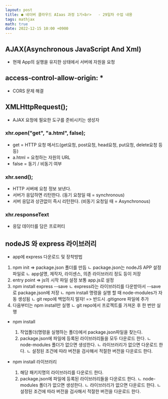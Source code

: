 ```yaml
---
layout: post
title: ● 네이버 클라우드 AIaas 과정 1기<br>   - 29일차 수업 내용
tags: mathjax
math: true
date: 2022-12-15 10:00 +0900
---
```


## AJAX(Asynchronous JavaScript And Xml)

- 현재 App의 실행을 유지한 상태에서 서버에 자원을 요청

## access-control-allow-origin: *

- CORS 문제 해결

## XMLHttpRequest();

- AJAX 요청에 필요한 도구를 준비시키는 생성자

### xhr.open("get", "a.html", false);

- get = HTTP 요청 메서드(get요청, post요청, head요청, put요청, delete요청 등등)
- a.html = 요청하는 자원의 URL
- false = 동기 / 비동기 여부

### xhr.send();

- HTTP 서버에 요청 정보 보낸다.
- 서버가 응답하면 리턴한다. (동기 요청일 때 = synchronous)
- 서버 응답과 상관없이 즉시 리턴한다. (비동기 요청일 때 = Asynchronous)

### xhr.responseText

- 응답 데이터를 담은 프로퍼티

## nodeJS 와 express 라이브러리

- app에 express 다운로드 및 장착방법

1. npm init => package.json 폴더를 만듬
  ㄴ package.json는 nodeJS APP 설정파일로
  ㄴ app설명, 제작자, 라이센스, 의존 라이브러리 정도 등이 저장
2. entry point => js의 시작 파일 설정 보통 app.js로 설정
3. npm install express --save
  ㄴ express라는 라이브러리를 다운받아서 --save로 package.json에 저장
  ㄴ npm install 명령을 실행 할 때 node-modules가 자동 생성됨
    ㄴ git repo에 백업하지 말자! => 반드시 .gitignore 파일에 추가
4. 다음부터는 npm install만 실행
  ㄴ git repo에서 프로젝트를 가져온 후 한 번만 실행

- npm install
  1. 작업폴더(명령을 실행하는 폴더)에서 package.json파일을 찾는다.
  2. package.json에 파일에 등록된 라이브러리들을 모두 다운로드 한다.
    ㄴ node-modules 폴더가 없으면 생성한다.
    ㄴ 라이브러리가 없으면 다운로드 한다.
      ㄴ 설정된 조건에 따라 버전을 검사해서 적절한 버전을 다운로드 한다.

- npm install 라이브러리
  1. 해당 패키지명의 라이브러리를 다운로드 한다.
  2. package.json에 파일에 등록된 라이브러리들을 다운로드 한다.
    ㄴ node-modules 폴더가 없으면 생성한다.
    ㄴ 라이브러리가 없으면 다운로드 한다.
      ㄴ 설정된 조건에 따라 버전을 검사해서 적절한 버전을 다운로드 한다.

